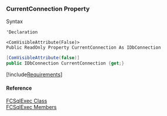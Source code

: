 ﻿### CurrentConnection Property

Syntax

```vbnet
'Declaration

<ComVisibleAttribute(False)>
Public ReadOnly Property CurrentConnection As IDbConnection
```

```csharp
[ComVisibleAttribute(false)]
public IDbConnection CurrentConnection {get;}
```

[!include[Requirements](../partials/requirements.md)]

#### Reference

[FCSqlExec Class](FChoice.Foundation.Clarify.Compatibility~FChoice.Foundation.Clarify.Compatibility.FCSqlExec.md)  
[FCSqlExec Members](FChoice.Foundation.Clarify.Compatibility~FChoice.Foundation.Clarify.Compatibility.FCSqlExec_members.md)